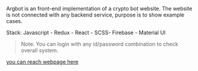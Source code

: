 Argbot is an front-end implementation of a crypto bot website. The website is not connected with any backend service, purpose is to show example cases.

Stack: Javascript - Redux - React - SCSS- Firebase - Material UI

> Note: You can login with any id/password combination to check overall system.

[you can reach webpage here](https://argbotxyz.web.app/)
